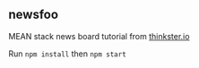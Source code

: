 ## newsfoo

MEAN stack news board tutorial from [thinkster.io](https://thinkster.io/mean-stack-tutorial)

Run `npm install` then `npm start`
